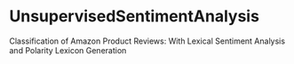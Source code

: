 # UnsupervisedSentimentAnalysis
Classification of Amazon Product Reviews: With Lexical Sentiment Analysis and Polarity Lexicon Generation
